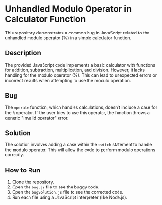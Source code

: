 # Unhandled Modulo Operator in Calculator Function

This repository demonstrates a common bug in JavaScript related to the unhandled modulo operator (%) in a simple calculator function.

## Description

The provided JavaScript code implements a basic calculator with functions for addition, subtraction, multiplication, and division. However, it lacks handling for the modulo operator (%).  This can lead to unexpected errors or incorrect results when attempting to use the modulo operation.

## Bug

The `operate` function, which handles calculations, doesn't include a case for the `%` operator.  If the user tries to use this operator, the function throws a generic "Invalid operator" error.

## Solution

The solution involves adding a case within the `switch` statement to handle the modulo operator.  This will allow the code to perform modulo operations correctly.

## How to Run

1. Clone the repository.
2. Open the `bug.js` file to see the buggy code.
3. Open the `bugSolution.js` file to see the corrected code.
4. Run each file using a JavaScript interpreter (like Node.js).